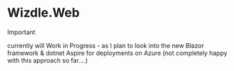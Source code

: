 # Wizdle.Web

> [!IMPORTANT]
> currently will Work in Progress - as I plan to look into the new Blazor framework & dotnet Aspire for deployments on Azure (not completely happy with this approach so far....)